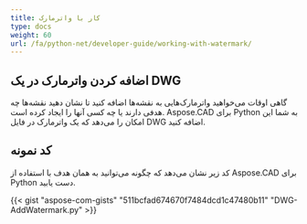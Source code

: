 ```yaml
---
title: کار با واترمارک
type: docs
weight: 60
url: /fa/python-net/developer-guide/working-with-watermark/
---
```


## **اضافه کردن واترمارک در یک DWG**

گاهی اوقات می‌خواهید واترمارک‌هایی به نقشه‌ها اضافه کنید تا نشان دهید نقشه‌ها چه هدفی دارند یا چه کسی آنها را ایجاد کرده است. Aspose.CAD برای Python به شما این امکان را می‌دهد که یک واترمارک در فایل DWG اضافه کنید.

## کد نمونه

کد زیر نشان می‌دهد که چگونه می‌توانید به همان هدف با استفاده از Aspose.CAD برای Python دست یابید.

{{< gist "aspose-com-gists" "511bcfad674670f7484dcd1c47480b11" "DWG-AddWatermark.py" >}}
